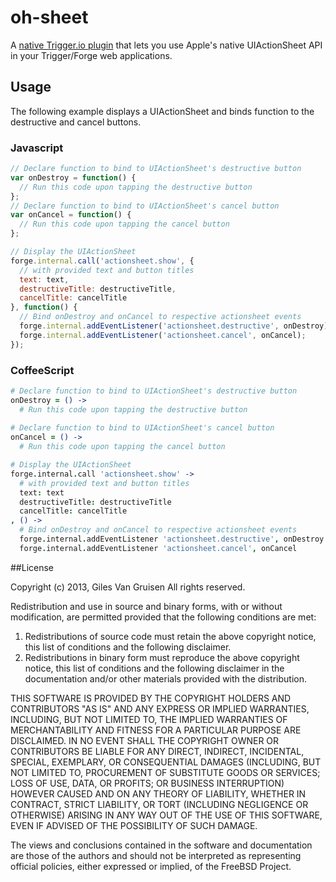 # oh-sheet

A [native Trigger.io plugin](https://trigger.io/docs/current/api/native_plugins/index.html "native Trigger.io plugins") that lets you use Apple's native UIActionSheet API in your Trigger/Forge web applications.

## Usage

The following example displays a UIActionSheet and binds function to the destructive and cancel buttons.

### Javascript

  ```javascript
  // Declare function to bind to UIActionSheet's destructive button
  var onDestroy = function() {
    // Run this code upon tapping the destructive button
  };
  // Declare function to bind to UIActionSheet's cancel button
  var onCancel = function() {
    // Run this code upon tapping the cancel button
  };
  
  // Display the UIActionSheet
  forge.internal.call('actionsheet.show', {
    // with provided text and button titles
    text: text,
    destructiveTitle: destructiveTitle,
    cancelTitle: cancelTitle
  }, function() {
    // Bind onDestroy and onCancel to respective actionsheet events
    forge.internal.addEventListener('actionsheet.destructive', onDestroy);
    forge.internal.addEventListener('actionsheet.cancel', onCancel);
  });
  ```
  
  ### CoffeeScript

  ```coffeescript
  # Declare function to bind to UIActionSheet's destructive button
  onDestroy = () ->
    # Run this code upon tapping the destructive button
    
  # Declare function to bind to UIActionSheet's cancel button
  onCancel = () ->
    # Run this code upon tapping the cancel button
  
  # Display the UIActionSheet
  forge.internal.call 'actionsheet.show' ->
    # with provided text and button titles
    text: text
    destructiveTitle: destructiveTitle
    cancelTitle: cancelTitle
  , () ->
    # Bind onDestroy and onCancel to respective actionsheet events
    forge.internal.addEventListener 'actionsheet.destructive', onDestroy
    forge.internal.addEventListener 'actionsheet.cancel', onCancel
  ```
  
  ##License
  
  Copyright (c) 2013, Giles Van Gruisen
  All rights reserved.

  Redistribution and use in source and binary forms, with or without
  modification, are permitted provided that the following conditions are met: 

  1. Redistributions of source code must retain the above copyright notice, this
   list of conditions and the following disclaimer. 
  2. Redistributions in binary form must reproduce the above copyright notice,
   this list of conditions and the following disclaimer in the documentation
   and/or other materials provided with the distribution. 

  THIS SOFTWARE IS PROVIDED BY THE COPYRIGHT HOLDERS AND CONTRIBUTORS "AS IS" AND
  ANY EXPRESS OR IMPLIED WARRANTIES, INCLUDING, BUT NOT LIMITED TO, THE IMPLIED
  WARRANTIES OF MERCHANTABILITY AND FITNESS FOR A PARTICULAR PURPOSE ARE
  DISCLAIMED. IN NO EVENT SHALL THE COPYRIGHT OWNER OR CONTRIBUTORS BE LIABLE FOR
  ANY DIRECT, INDIRECT, INCIDENTAL, SPECIAL, EXEMPLARY, OR CONSEQUENTIAL DAMAGES
  (INCLUDING, BUT NOT LIMITED TO, PROCUREMENT OF SUBSTITUTE GOODS OR SERVICES;
  LOSS OF USE, DATA, OR PROFITS; OR BUSINESS INTERRUPTION) HOWEVER CAUSED AND
  ON ANY THEORY OF LIABILITY, WHETHER IN CONTRACT, STRICT LIABILITY, OR TORT
  (INCLUDING NEGLIGENCE OR OTHERWISE) ARISING IN ANY WAY OUT OF THE USE OF THIS
  SOFTWARE, EVEN IF ADVISED OF THE POSSIBILITY OF SUCH DAMAGE.

  The views and conclusions contained in the software and documentation are those
  of the authors and should not be interpreted as representing official policies, 
  either expressed or implied, of the FreeBSD Project.
